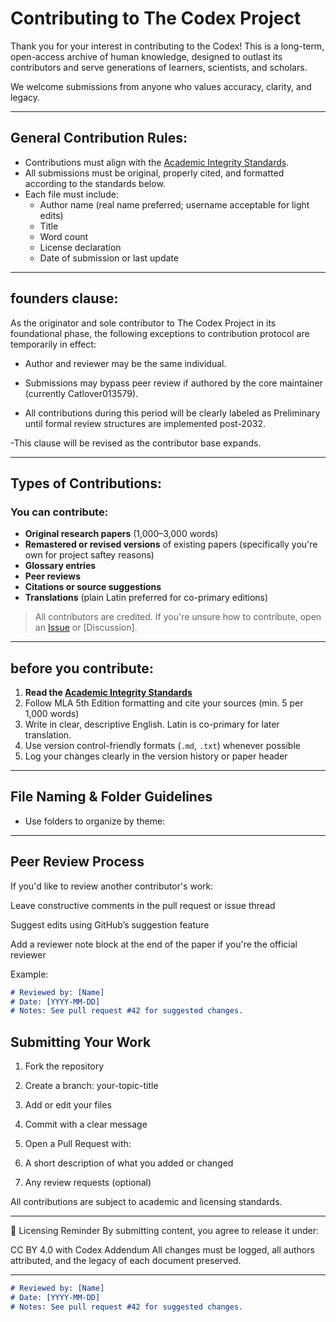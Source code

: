 #  Contributing to The Codex Project

Thank you for your interest in contributing to the Codex! This is a long-term, open-access archive of human knowledge, designed to outlast its contributors and serve generations of learners, scientists, and scholars.

We welcome submissions from anyone who values accuracy, clarity, and legacy.

---

## General Contribution Rules:

- Contributions must align with the [Academic Integrity Standards](./ACADEMIC_INTEGRITY.md).
- All submissions must be original, properly cited, and formatted according to the standards below.
- Each file must include:
  - Author name (real name preferred; username acceptable for light edits)
  - Title
  - Word count
  - License declaration
  - Date of submission or last update
---

## founders clause:
As the originator and sole contributor to The Codex Project in its foundational phase, the following exceptions to contribution protocol are temporarily in effect:

- Author and reviewer may be the same individual.

- Submissions may bypass peer review if authored by the core maintainer (currently Catlover013579).

- All contributions during this period will be clearly labeled as Preliminary until formal review structures are implemented post-2032.

-This clause will be revised as the contributor base expands.

---
## Types of Contributions:

### You can contribute:
- **Original research papers** (1,000–3,000 words)
- **Remastered or revised versions** of existing papers (specifically you're own for project saftey reasons)
- **Glossary entries**
- **Peer reviews**
- **Citations or source suggestions**
- **Translations** (plain Latin preferred for co-primary editions)

> All contributors are credited. If you're unsure how to contribute, open an [Issue](https://github.com/your-username/your-repo/issues) or [Discussion].

---

## before you contribute:
1. **Read the [Academic Integrity Standards](./ACADEMIC_INTEGRITY.md)**  
2. Follow MLA 5th Edition formatting and cite your sources (min. 5 per 1,000 words)  
3. Write in clear, descriptive English. Latin is co-primary for later translation.  
4. Use version control-friendly formats (`.md`, `.txt`) whenever possible  
5. Log your changes clearly in the version history or paper header

---

## File Naming & Folder Guidelines

- Use folders to organize by theme:

---

## Peer Review Process
If you'd like to review another contributor's work:

Leave constructive comments in the pull request or issue thread

Suggest edits using GitHub’s suggestion feature

Add a reviewer note block at the end of the paper if you're the official reviewer

Example:
```markdown
# Reviewed by: [Name]  
# Date: [YYYY-MM-DD]  
# Notes: See pull request #42 for suggested changes.
```

## Submitting Your Work
1. Fork the repository

2. Create a branch: your-topic-title

3. Add or edit your files

4. Commit with a clear message

5. Open a Pull Request with:

6. A short description of what you added or changed

7. Any review requests (optional)

All contributions are subject to academic and licensing standards.

---

🧾 Licensing Reminder
By submitting content, you agree to release it under:

CC BY 4.0 with Codex Addendum
All changes must be logged, all authors attributed, and the legacy of each document preserved.









---
```markdown
# Reviewed by: [Name]  
# Date: [YYYY-MM-DD]  
# Notes: See pull request #42 for suggested changes.
```

